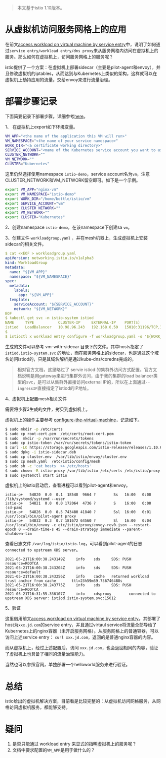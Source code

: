 > 本文基于istio 1.10版本。

# 从虚拟机访问服务网格上的应用

在前文[access workload on virtual machine by service entry](traffic/service-entry.md)中，说明了如何通过`service entry/workload entry/dns proxy`来从服务网格内访问在虚拟机上的服务。那么如何在虚拟机上，访问服务网格上的服务呢？

istio提供了一个方案：在虚拟机上部署sidecar（主要是pilot-agent和envoy），并且修改虚拟机的iptables，从而达到与Kubernetes上类似的架构，这样就可以在虚拟机上劫持应用的流量，交给envoy来进行流量治理。

# 部署步骤记录

下面简要记录下部署步骤，详细参考[here](https://istio.io/latest/docs/setup/install/virtual-machine/#create-files-to-transfer-to-the-virtual-machine)。


1、 在虚拟机上export如下环境变量。

```bash
VM_APP="<the name of the application this VM will run>"
VM_NAMESPACE="<the name of your service namespace>"
WORK_DIR="<a certificate working directory>"
SERVICE_ACCOUNT="<name of the Kubernetes service account you want to use for your VM>"
CLUSTER_NETWORK=""
VM_NETWORK=""
CLUSTER="Kubernetes"
```

这里仍然选择使用namespace `istio-demo`，service account名为`vm`。注意CLUSTER_NETWORK和VM_NETWORK留空即可。如下是一个示例。

```bash
export VM_APP="nginx-vm"
export VM_NAMESPACE="istio-demo"
export WORK_DIR="/home/bottle/istio/vm"
export SERVICE_ACCOUNT="vm"
export CLUSTER_NETWORK=""
export VM_NETWORK=""
export CLUSTER="Kubernetes"
```

2、创建namespace `istio-demo`，在该namespace下创建sa `vm`。

3、创建文件 `workloadgroup.yaml` ，并在mesh机器上，生成虚拟机上安装sidecar的相关文件。

```yaml
$ cat <<EOF > workloadgroup.yaml
apiVersion: networking.istio.io/v1alpha3
kind: WorkloadGroup
metadata:
  name: "${VM_APP}"
  namespace: "${VM_NAMESPACE}"
spec:
  metadata:
    labels:
      app: "${VM_APP}"
  template:
    serviceAccount: "${SERVICE_ACCOUNT}"
    network: "${VM_NETWORK}"
EOF
$ kubectl get svc -n istio-system istiod
NAME     TYPE           CLUSTER-IP     EXTERNAL-IP    PORT(S)                                                         AGE
istiod   LoadBalancer   10.98.96.243   192.168.0.59   15010:31196/TCP,15012:30204/TCP,443:32366/TCP,15014:32192/TCP   2d3h
$ 
$ istioctl x workload entry configure -f workloadgroup.yaml -o "${WORK_DIR}" --clusterID "${CLUSTER}" --ingressIP 192.168.0.59
```

生成的文件可以参考 vm-with-sidecar 目录下的文件。其中hosts指定了 `istiod.istio-system.svc` 的地址，而在服务网格上的sidecar，也是通过这个域名访问istiod的，只是其域名解析是通过kube-dns/coredns完成的。



> 相对官方文档，这里略过了 servie istiod 的集群外访问方式配置。官方文档说明是用gateway来进行集群外访问，由于我的集群的load balancer类型的svc，是可以从集群外直接访问external IP的，所以在上面通过`--ingressIP`直接指定了istiod的IP地址。

4、虚拟机上配置mesh相关文件

需要将步骤3生成的文件，拷贝到虚拟机上。

虚拟机上的操作主要参考 [configure-the-virtual-machine](https://istio.io/latest/docs/setup/install/virtual-machine/#configure-the-virtual-machine)，记录如下。

```bash
$ sudo mkdir -p /etc/certs
$ sudo cp root-cert.pem  /etc/certs/root-cert.pem
$ sudo  mkdir -p /var/run/secrets/tokens
$ sudo cp istio-token /var/run/secrets/tokens/istio-token
$ curl -LO https://storage.googleapis.com/istio-release/releases/1.10.0/deb/istio-sidecar.deb
$ sudo dpkg -i istio-sidecar.deb
$ sudo cp cluster.env  /var/lib/istio/envoy/cluster.env
$ sudo cp mesh.yaml  /etc/istio/config/mesh
$ sudo sh -c 'cat hosts  >> /etc/hosts'
$ sudo chown -R istio-proxy /var/lib/istio /etc/certs /etc/istio/proxy /etc/istio/config /var/run/secrets /etc/certs/root-cert.pem
$ sudo systemctl start istio
```

虚拟机上的istio启动后，查看进程可以看到pilot-agent和envoy。

```
istio-p+   54820  0.0  0.1  18548  9664 ?        Ss   16:00   0:00 /lib/systemd/systemd --user
istio-p+   54821  0.0  0.0 172064  4736 ?        S    16:00   0:00 (sd-pam)
istio-p+   54826  0.0  0.5 743480 41840 ?        Ssl  16:00   0:01 /usr/local/bin/pilot-agent proxy
istio-p+   54832  0.3  0.7 181672 64560 ?        Sl   16:00   0:04 /usr/local/bin/envoy -c etc/istio/proxy/envoy-rev0.json --restart-epoch 0 --drain-time-s 45 --drain-strategy immediate --parent-shutdown-tim
```

查看日志文件 `/var/log/istio/istio.log`，可以看到pilot-agent的日志 `connected to upstream XDS server`。


```
2021-05-21T16:00:38.243149Z     info    sds     SDS: PUSH       resource=ROOTCA
2021-05-21T16:00:38.243204Z     info    sds     SDS: PUSH       resource=default
2021-05-21T16:00:38.243256Z     info    cache   returned workload trust anchor from cache       ttl=23h59m59.756746488s
2021-05-21T16:00:38.243775Z     info    sds     SDS: PUSH       resource=ROOTCA
2021-05-21T16:31:55.336107Z     info    xdsproxy        connected to upstream XDS server: istiod.istio-system.svc:15012
```

5、验证

这里借用前文[access workload on virtual machine by service entry](traffic/service-entry.md)，其部署了host为`xxx.jd.com`的service entry，并且通过virtaul service将流量全部导给了Kubernetes上的nginx容器（未开启服务网格）。从服务网格上的普通容器，可以访问上述service entry： `curl xxx.jd.com`，返回的是普通nginx容器的内容。

而从虚拟机上，经过上述配置后，访问 `xxx.jd.com`，也会返回相同的内容，验证了虚拟机上也具备了相同的流量治理能力。

当然也可以参照官网，单独部署一个helloworld服务来进行验证。

# 总结

istio给出的虚拟机解决方案，目前看是比较完整的：从虚拟机访问网格服务，从网格访问虚拟机服务，都能够支持。


# 疑问

1. 是否只能通过 workload entry 来显式的指明虚拟机上的服务呢？
2. 文档中要求配置的`VM_APP`是用于做什么的？
